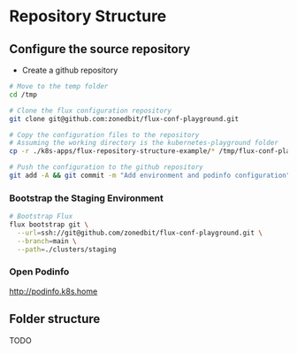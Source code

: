 # Repository Structure

## Configure the source repository

* Create a github repository

``` sh
# Move to the temp folder
cd /tmp

# Clone the flux configuration repository
git clone git@github.com:zonedbit/flux-conf-playground.git

# Copy the configuration files to the repository
# Assuming the working directory is the kubernetes-playground folder
cp -r ./k8s-apps/flux-repository-structure-example/* /tmp/flux-conf-playground/

# Push the configuration to the github repository
git add -A && git commit -m "Add environment and podinfo configuration" && git push
```

### Bootstrap the Staging Environment

``` sh
# Bootstrap Flux
flux bootstrap git \
  --url=ssh://git@github.com/zonedbit/flux-conf-playground.git \
  --branch=main \
  --path=./clusters/staging
```

### Open Podinfo

<http://podinfo.k8s.home>

## Folder structure

TODO
